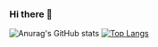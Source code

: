 ### Hi there 👋

![Anurag's GitHub stats](https://github-readme-stats.vercel.app/api?username=MatsuoTakuro&show_icons=true&theme=tokyonight)
[![Top Langs](https://github-readme-stats.vercel.app/api/top-langs/?username=MatsuoTakuro)](https://github.com/anuraghazra/github-readme-stats)

<!--
**MatsuoTakuro/MatsuoTakuro** is a ✨ _special_ ✨ repository because its `README.md` (this file) appears on your GitHub profile.

Here are some ideas to get you started:

- 🔭 I’m currently working on ...
- 🌱 I’m currently learning ...
- 👯 I’m looking to collaborate on ...
- 🤔 I’m looking for help with ...
- 💬 Ask me about ...
- 📫 How to reach me: ...
- 😄 Pronouns: ...
- ⚡ Fun fact: ...
-->
